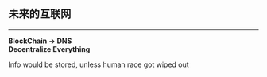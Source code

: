 
## 未来的互联网 ##
---
__BlockChain -> DNS__ <br>
__Decentralize Everything__

Info would be stored, unless human race got wiped out

